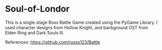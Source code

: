 # Soul-of-Londor
This is a single stage Boss Battle Game created using the PyGame Library. I used character designs from Hollow Knight, and background OST from Elden Ring and Dark Souls III. 

References: 
https://github.com/russs123/Battle
